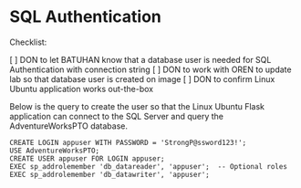 # SQL Authentication

Checklist:

[ ] DON to let BATUHAN know that a database user is needed for SQL Authentication with connection string
[ ] DON to work with OREN to update lab so that database user is created on image
[ ] DON to confirm Linux Ubuntu application works out-the-box

Below is the query to create the user so that the Linux Ubuntu Flask application can connect to the SQL Server and query the AdventureWorksPTO database.

```
CREATE LOGIN appuser WITH PASSWORD = 'StrongP@ssword123!';
USE AdventureWorksPTO;
CREATE USER appuser FOR LOGIN appuser;
EXEC sp_addrolemember 'db_datareader', 'appuser';  -- Optional roles
EXEC sp_addrolemember 'db_datawriter', 'appuser';
```

